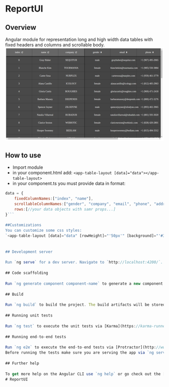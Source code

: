 # ReportUI

## Overview
Angular module for representation long and high width data tables with fixed headers and columns and scrollable body.
![ReportUI](./src/assets/screen.png)

## How to use
* Import module
* in your component.html add: `<app-table-layout [data]="data"></app-table-layout>`
* in your component.ts you must provide data in format: 
```javascript
data = {
    fixedColumnNames:["index", "name"],
    scrollableColumnNames:["gender", "company", "email", "phone", "address"],
    rows:[//your data objects with samr props...]
}```

##Customizations
You can customize some css styles:
`<app-table-layout [data]="data" [rowHeight]="'50px'" [background]="'#3F51B5'" [color]="'#eee'"></app-table-layout>`


## Development server

Run `ng serve` for a dev server. Navigate to `http://localhost:4200/`. The app will automatically reload if you change any of the source files.

## Code scaffolding

Run `ng generate component component-name` to generate a new component. You can also use `ng generate directive|pipe|service|class|guard|interface|enum|module`.

## Build

Run `ng build` to build the project. The build artifacts will be stored in the `dist/` directory. Use the `-prod` flag for a production build.

## Running unit tests

Run `ng test` to execute the unit tests via [Karma](https://karma-runner.github.io).

## Running end-to-end tests

Run `ng e2e` to execute the end-to-end tests via [Protractor](http://www.protractortest.org/).
Before running the tests make sure you are serving the app via `ng serve`.

## Further help

To get more help on the Angular CLI use `ng help` or go check out the [Angular CLI README](https://github.com/angular/angular-cli/blob/master/README.md).
# ReportUI
